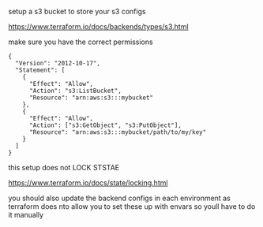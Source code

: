 setup a s3 bucket to store your s3 configs

https://www.terraform.io/docs/backends/types/s3.html

make sure you have the correct permissions

```
{
  "Version": "2012-10-17",
  "Statement": [
    {
      "Effect": "Allow",
      "Action": "s3:ListBucket",
      "Resource": "arn:aws:s3:::mybucket"
    },
    {
      "Effect": "Allow",
      "Action": ["s3:GetObject", "s3:PutObject"],
      "Resource": "arn:aws:s3:::mybucket/path/to/my/key"
    }
  ]
}
```


this setup does not LOCK STSTAE

https://www.terraform.io/docs/state/locking.html

you should also update the backend configs in each environment as terraform does nto allow you to
set these up with envars so youll have to do it manually
